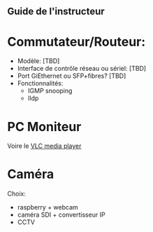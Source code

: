 Guide de l'instructeur
----------------------

# Commutateur/Routeur:

* Modèle: [TBD]
* Interface de contrôle réseau ou sériel: [TBD]
* Port GiEthernet ou SFP+fibres? [TBD]
* Fonctionnalités:
    * IGMP snooping
    * lldp

# PC Moniteur 

Voire le [VLC media player](https://www.videolan.org/vlc/)

# Caméra

Choix:

* raspberry + webcam
* caméra SDI + convertisseur IP
* CCTV
